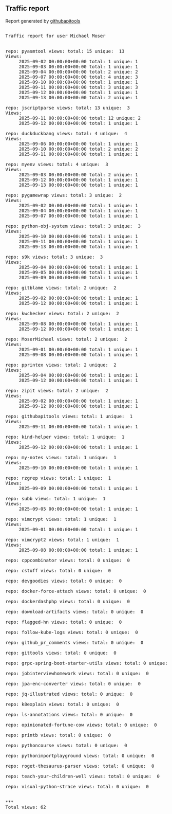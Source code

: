 <h2> Traffic report </h2>

Report generated by <a href="https://github.com/MoserMichael/githubapitools">githubapitools</a>

<pre>

Traffic report for user Michael Moser


repo: pyasmtool views: total: 15 unique:  13
Views:
	 2025-09-02 00:00:00+00:00 total: 1 unique: 1
	 2025-09-03 00:00:00+00:00 total: 1 unique: 1
	 2025-09-04 00:00:00+00:00 total: 2 unique: 2
	 2025-09-07 00:00:00+00:00 total: 4 unique: 3
	 2025-09-10 00:00:00+00:00 total: 1 unique: 1
	 2025-09-11 00:00:00+00:00 total: 3 unique: 3
	 2025-09-12 00:00:00+00:00 total: 1 unique: 1
	 2025-09-13 00:00:00+00:00 total: 2 unique: 1

repo: jscriptparse views: total: 13 unique:  3
Views:
	 2025-09-11 00:00:00+00:00 total: 12 unique: 2
	 2025-09-12 00:00:00+00:00 total: 1 unique: 1

repo: duckduckbang views: total: 4 unique:  4
Views:
	 2025-09-06 00:00:00+00:00 total: 1 unique: 1
	 2025-09-10 00:00:00+00:00 total: 2 unique: 2
	 2025-09-11 00:00:00+00:00 total: 1 unique: 1

repo: myenv views: total: 4 unique:  3
Views:
	 2025-09-03 00:00:00+00:00 total: 2 unique: 1
	 2025-09-12 00:00:00+00:00 total: 1 unique: 1
	 2025-09-13 00:00:00+00:00 total: 1 unique: 1

repo: pygamewrap views: total: 3 unique:  2
Views:
	 2025-09-02 00:00:00+00:00 total: 1 unique: 1
	 2025-09-04 00:00:00+00:00 total: 1 unique: 1
	 2025-09-07 00:00:00+00:00 total: 1 unique: 1

repo: python-obj-system views: total: 3 unique:  3
Views:
	 2025-09-10 00:00:00+00:00 total: 1 unique: 1
	 2025-09-11 00:00:00+00:00 total: 1 unique: 1
	 2025-09-13 00:00:00+00:00 total: 1 unique: 1

repo: s9k views: total: 3 unique:  3
Views:
	 2025-09-04 00:00:00+00:00 total: 1 unique: 1
	 2025-09-05 00:00:00+00:00 total: 1 unique: 1
	 2025-09-09 00:00:00+00:00 total: 1 unique: 1

repo: gitblame views: total: 2 unique:  2
Views:
	 2025-09-02 00:00:00+00:00 total: 1 unique: 1
	 2025-09-12 00:00:00+00:00 total: 1 unique: 1

repo: kwchecker views: total: 2 unique:  2
Views:
	 2025-09-08 00:00:00+00:00 total: 1 unique: 1
	 2025-09-12 00:00:00+00:00 total: 1 unique: 1

repo: MoserMichael views: total: 2 unique:  2
Views:
	 2025-09-01 00:00:00+00:00 total: 1 unique: 1
	 2025-09-08 00:00:00+00:00 total: 1 unique: 1

repo: pprintex views: total: 2 unique:  2
Views:
	 2025-09-04 00:00:00+00:00 total: 1 unique: 1
	 2025-09-12 00:00:00+00:00 total: 1 unique: 1

repo: zipit views: total: 2 unique:  2
Views:
	 2025-09-02 00:00:00+00:00 total: 1 unique: 1
	 2025-09-12 00:00:00+00:00 total: 1 unique: 1

repo: githubapitools views: total: 1 unique:  1
Views:
	 2025-09-11 00:00:00+00:00 total: 1 unique: 1

repo: kind-helper views: total: 1 unique:  1
Views:
	 2025-09-12 00:00:00+00:00 total: 1 unique: 1

repo: my-notes views: total: 1 unique:  1
Views:
	 2025-09-10 00:00:00+00:00 total: 1 unique: 1

repo: rzgrep views: total: 1 unique:  1
Views:
	 2025-09-09 00:00:00+00:00 total: 1 unique: 1

repo: subb views: total: 1 unique:  1
Views:
	 2025-09-05 00:00:00+00:00 total: 1 unique: 1

repo: vimcrypt views: total: 1 unique:  1
Views:
	 2025-09-01 00:00:00+00:00 total: 1 unique: 1

repo: vimcrypt2 views: total: 1 unique:  1
Views:
	 2025-09-08 00:00:00+00:00 total: 1 unique: 1

repo: cppcombinator views: total: 0 unique:  0

repo: cstuff views: total: 0 unique:  0

repo: devgoodies views: total: 0 unique:  0

repo: docker-force-attach views: total: 0 unique:  0

repo: dockerdashphp views: total: 0 unique:  0

repo: download-artifacts views: total: 0 unique:  0

repo: flagged-hn views: total: 0 unique:  0

repo: follow-kube-logs views: total: 0 unique:  0

repo: github_pr_comments views: total: 0 unique:  0

repo: gittools views: total: 0 unique:  0

repo: grpc-spring-boot-starter-utils views: total: 0 unique:  0

repo: jobinterviewhomework views: total: 0 unique:  0

repo: jpa-enc-converter views: total: 0 unique:  0

repo: jq-illustrated views: total: 0 unique:  0

repo: k8explain views: total: 0 unique:  0

repo: ls-annotations views: total: 0 unique:  0

repo: opinionated-fortune-cow views: total: 0 unique:  0

repo: printb views: total: 0 unique:  0

repo: pythoncourse views: total: 0 unique:  0

repo: pythonimportplayground views: total: 0 unique:  0

repo: roget-thesaurus-parser views: total: 0 unique:  0

repo: teach-your-children-well views: total: 0 unique:  0

repo: visual-python-strace views: total: 0 unique:  0


***
Total views: 62
